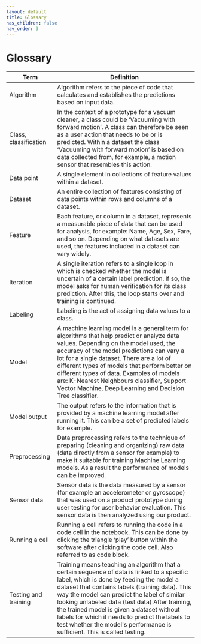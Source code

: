 ```yaml
---
layout: default
title: Glossary
has_children: false
nav_order: 3
---
```


# Glossary

| **Term**  | **Definition**  |
|---|---|
| Algorithm  |Algorithm refers to the piece of code that calculates and establishes the predictions based on input data.   |  
| Class, classification  |In the context of a prototype for a vacuum cleaner, a class could be ‘Vacuuming with forward motion’. A class can therefore be seen as a user action that needs to be or is predicted. Within a dataset the class ‘Vacuuming with forward motion’ is based on data collected from, for example, a motion sensor that resembles this action.   |   
| Data point  |A single element in collections of feature values within a dataset.   | 
|Dataset |An entire collection of features consisting of data points within rows and columns of a dataset.|
|Feature|Each feature, or column in a dataset, represents a measurable piece of data that can be used for analysis, for example: Name, Age, Sex, Fare, and so on. Depending on what datasets are used, the features included in a dataset can vary widely.|
|Iteration|A single iteration refers to a single loop in which is checked whether the model is uncertain of a certain label prediction. If so, the model asks for human verification for its class prediction. After this, the loop starts over and training is continued.|
|Labeling|Labeling is the act of assigning data values to a class.|
|Model|A machine learning model is a general term for algorithms that help predict or analyze data values. Depending on the model used, the accuracy of the model predictions can vary a lot for a single dataset. There are a lot of different types of models that perform better on different types of data. Examples of models are: K-Nearest Neighbours classifier, Support Vector Machine, Deep Learning and Decision Tree classifier.|
|Model output|The output refers to the information that is provided by a machine learning model after running it. This can be a set of predicted labels for example.|
|Preprocessing|Data preprocessing refers to the technique of preparing (cleaning and organizing) raw data (data directly from a sensor for example) to make it suitable for training Machine Learning models. As a result the performance of models can be improved.|
|Sensor data|Sensor data is the data measured by a sensor (for example an accelerometer or gyroscope) that was used on a product prototype during user testing for user behavior evaluation. This sensor data is then analyzed using our product.|
|Running a cell|Running a cell refers to running the code in a code cell in the notebook. This can be done by clicking the triangle ‘play’ button within the software after clicking the code cell. Also referred to as code block.|
|Testing and training|Training means teaching an algorithm that a certain sequence of data is linked to a specific label, which is done by feeding the model a dataset that contains labels (training data). This way the model can predict the label of similar looking unlabeled data (test data) After training, the trained model is given a dataset without labels for which it needs to predict the labels to test whether the model's performance is sufficient. This is called testing.|
